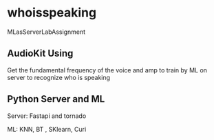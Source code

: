 # whoisspeaking
MLasServerLabAssignment

## AudioKit Using
Get the fundamental frequency of the voice and amp to train by ML on server to recognize who is speaking

## Python Server and ML
Server: Fastapi and tornado 

ML: KNN, BT , SKlearn, Curi
